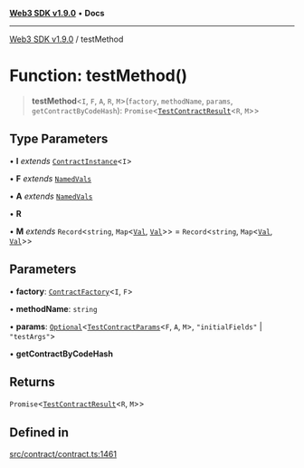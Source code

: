 [**Web3 SDK v1.9.0**](../README.md) • **Docs**

***

[Web3 SDK v1.9.0](../globals.md) / testMethod

# Function: testMethod()

> **testMethod**\<`I`, `F`, `A`, `R`, `M`\>(`factory`, `methodName`, `params`, `getContractByCodeHash`): `Promise`\<[`TestContractResult`](../interfaces/TestContractResult.md)\<`R`, `M`\>\>

## Type Parameters

• **I** *extends* [`ContractInstance`](../classes/ContractInstance.md)\<`I`\>

• **F** *extends* [`NamedVals`](../type-aliases/NamedVals.md)

• **A** *extends* [`NamedVals`](../type-aliases/NamedVals.md)

• **R**

• **M** *extends* `Record`\<`string`, `Map`\<[`Val`](../type-aliases/Val.md), [`Val`](../type-aliases/Val.md)\>\> = `Record`\<`string`, `Map`\<[`Val`](../type-aliases/Val.md), [`Val`](../type-aliases/Val.md)\>\>

## Parameters

• **factory**: [`ContractFactory`](../classes/ContractFactory.md)\<`I`, `F`\>

• **methodName**: `string`

• **params**: [`Optional`](../namespaces/utils/type-aliases/Optional.md)\<[`TestContractParams`](../interfaces/TestContractParams.md)\<`F`, `A`, `M`\>, `"initialFields"` \| `"testArgs"`\>

• **getContractByCodeHash**

## Returns

`Promise`\<[`TestContractResult`](../interfaces/TestContractResult.md)\<`R`, `M`\>\>

## Defined in

[src/contract/contract.ts:1461](https://github.com/Mystic-Nayy/alephium-web3/blob/c1afd789a197ce5fe21f08c2965942090157c33d/packages/web3/src/contract/contract.ts#L1461)
